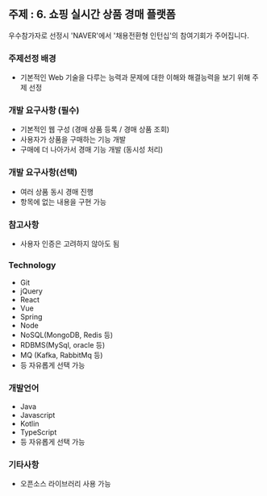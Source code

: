 ## 주제 : 6. 쇼핑 실시간 상품 경매 플랫폼
우수참가자로 선정시 'NAVER'에서 '채용전환형 인턴십'의 참여기회가 주어집니다.

### 주제선정 배경
* 기본적인 Web 기술을 다루는 능력과 문제에 대한 이해와 해결능력을 보기 위해 주제 선정

### 개발 요구사항 (필수)
- 기본적인 웹 구성 (경매 상품 등록 / 경매 상품 조회)
- 사용자가 상품을 구매하는 기능 개발
- 구매에 더 나아가서 경매 기능 개발 (동시성 처리)

### 개발 요구사항(선택)
- 여러 상품 동시 경매 진행
- 항목에 없는 내용을 구현 가능


### 참고사항
- 사용자 인증은 고려하지 않아도 됨

### Technology 
- Git
- jQuery
- React
- Vue
- Spring
- Node 
- NoSQL(MongoDB, Redis 등)
- RDBMS(MySql, oracle 등)
- MQ (Kafka, RabbitMq 등)
- 등 자유롭게 선택 가능

### 개발언어
- Java
- Javascript
- Kotlin
- TypeScript
- 등 자유롭게 선택 가능

### 기타사항
- 오픈소스 라이브러리 사용 가능
